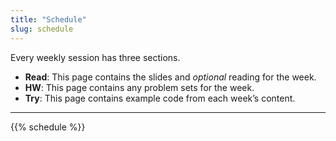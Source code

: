 ```yaml
---
title: "Schedule"
slug: schedule
---
```


Every weekly session has three sections.

- <i class="fas fa-book-reader"></i> **Read**: This page contains the slides and *optional* reading for the week.
- <i class="fas fa-laptop-code"></i> **HW**: This page contains any problem sets for the week.
- <i class="fas fa-chalkboard-teacher"></i> **Try**: This page contains example code from each week’s content.

------------------------------------------------------------------------

{{% schedule %}}
